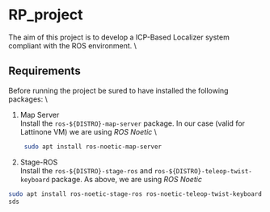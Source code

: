 # RP_project
The aim of this project is to develop a ICP-Based Localizer system compliant with the ROS environment. 
\
## Requirements
Before running the project be sured to have installed the following packages:
\
1) Map Server
\
Install the `ros-${DISTRO}-map-server` package. In our case (valid for Lattinone VM) we are using _ROS Noetic_
\
   ```sh
    sudo apt install ros-noetic-map-server
   ```
2) Stage-ROS
\
Install the `ros-${DISTRO}-stage-ros` and `ros-${DISTRO}-teleop-twist-keyboard` package. As above, we are using _ROS Noetic_
  ```sh
  sudo apt install ros-noetic-stage-ros ros-noetic-teleop-twist-keyboard
sds

